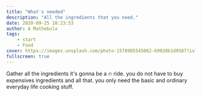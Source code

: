 ```yaml
---
title: "What's needed"
description: "All the ingredients that you need."
date: 2020-09-25 18:23:53
author: A Mathebula
tags:
    - start
    - Food
cover: https://images.unsplash.com/photo-1578985545062-69928b1d9587?ixlib=rb-1.2.1&w=1000&q=80
fullscreen: true
---
```


Gather all the ingredients it's gonna be a 🔥 ride. you do not have to buy expensives ingredients and all that.
you only need the basic and ordinary everyday life cooking stuff.


